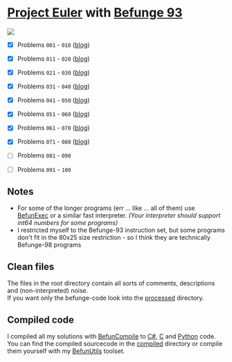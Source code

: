 [Project Euler](https://projecteuler.net/) with [Befunge 93](http://esolangs.org/wiki/Befunge)
===========================================================

![](http://projecteuler.net/profile/Mikescher.png)

- [x] Problems `001` - `010`  ([blog](http://www.mikescher.de/blog/1/Project_Euler_with_Befunge))
- [x] Problems `011` - `020`  ([blog](http://www.mikescher.de/blog/1/Project_Euler_with_Befunge))
- [x] Problems `021` - `030`  ([blog](http://www.mikescher.de/blog/1/Project_Euler_with_Befunge))
- [x] Problems `031` - `040`  ([blog](http://www.mikescher.de/blog/1/Project_Euler_with_Befunge))
- [x] Problems `041` - `050`  ([blog](http://www.mikescher.de/blog/1/Project_Euler_with_Befunge))
- [x] Problems `051` - `060`  ([blog](http://www.mikescher.de/blog/1/Project_Euler_with_Befunge))
- [x] Problems `061` - `070`  ([blog](http://www.mikescher.de/blog/1/Project_Euler_with_Befunge))
- [x] Problems `071` - `080`  ([blog](http://www.mikescher.de/blog/1/Project_Euler_with_Befunge))
- [ ] Problems `081` - `090`
- [ ] Problems `091` - `100`


Notes
-----

 - For some of the longer programs (err ... like ... all of them) use [BefunExec](https://github.com/Mikescher/BefunGen) or a similar fast interpreter. *(Your interpreter should support int64 numbers for some programs)*
 - I restricted myself to the Befunge-93 instruction set, but some programs don't fit in the 80x25 size restriction - so I think they are technically Befunge-98 programs


Clean files
-----------

The files in the root directory contain all sorts of comments, descriptions and (non-interpreted) noise.  
If you want only the befunge-code look into the [processed](https://github.com/Mikescher/Project-Euler_Befunge/tree/master/processed) directory.


Compiled code
-------------

I compiled all my solutions with [BefunCompile](https://github.com/Mikescher/BefunCompile) to [C#](https://github.com/Mikescher/Project-Euler_Befunge/tree/master/compiled/CSharp), [C](https://github.com/Mikescher/Project-Euler_Befunge/tree/master/compiled/C) and [Python](https://github.com/Mikescher/Project-Euler_Befunge/tree/master/compiled/Python) code.  
You can find the compiled sourcecode in the [compiled](https://github.com/Mikescher/Project-Euler_Befunge/tree/master/compiled) directory or compile them yourself with my [BefunUtils](https://github.com/Mikescher/BefunUtils) toolset.